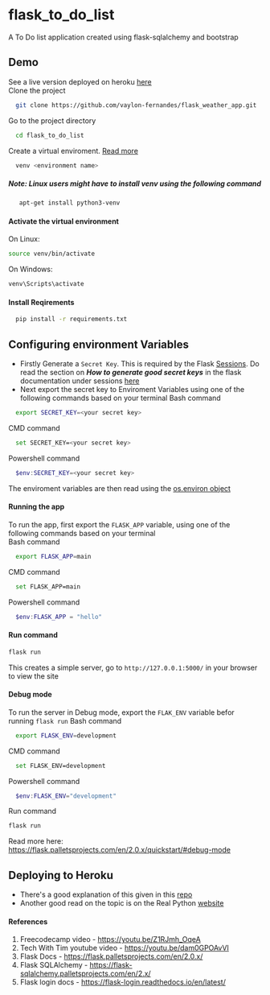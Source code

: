 # flask_to_do_list
A To Do list application created using flask-sqlalchemy and bootstrap<br>

## Demo
See a live version deployed on heroku [here](https://flask-web-todo.herokuapp.com/)
<br>
Clone the project

```bash
  git clone https://github.com/vaylon-fernandes/flask_weather_app.git
```

Go to the project directory

```bash
  cd flask_to_do_list
```
Create a virtual enviroment. [Read more](https://realpython.com/python-virtual-environments-a-primer/)
```bash 
  venv <environment name>
```
##### Note: Linux users might have to install venv using the following command

```bash
   apt-get install python3-venv
```

#### Activate the virtual environment 
On Linux:
```bash 
source venv/bin/activate
```
On Windows:
```bash
venv\Scripts\activate
```
#### Install Reqirements
```bash 
  pip install -r requirements.txt
```
## Configuring environment Variables
- Firstly Generate a `Secret Key`. This is required by the Flask [Sessions](https://flask.palletsprojects.com/en/2.0.x/quickstart/#sessions). 
Do read the section on  ***How to generate good secret keys***  in the flask documentation under 
sessions [here](https://flask.palletsprojects.com/en/2.0.x/quickstart/#sessions)
- Next export the secret key  to Enviroment Variables using one of the following commands based on your terminal
Bash command 
```bash
  export SECRET_KEY=<your secret key>
```
CMD command
```bash
  set SECRET_KEY=<your secret key>
```
Powershell command
```powershell
  $env:SECRET_KEY=<your secret key>
```
The enviroment variables are then read using the [os.environ object](https://www.geeksforgeeks.org/python-os-environ-object/)
#### Running the app 
To run the app, first export the `FLASK_APP` variable, using one of the following commands based on your terminal<br>
Bash command 
```bash
  export FLASK_APP=main
```
CMD command
```bash
  set FLASK_APP=main
```
Powershell command
```powershell
  $env:FLASK_APP = "hello"
```
#### Run command
```bash
flask run
```
This creates a simple server, go to `http://127.0.0.1:5000/` in your browser to view the site <br>
#### Debug mode 
To run the server in Debug mode, export the `FLAK_ENV` variable befor running `flask run`
Bash command 
```bash
  export FLASK_ENV=development
```
CMD command
```bash
  set FLASK_ENV=development
```
Powershell command
```powershell
  $env:FLASK_ENV="development"
```
Run command
```bash
flask run
```
Read more here: https://flask.palletsprojects.com/en/2.0.x/quickstart/#debug-mode
## Deploying to Heroku
- There's a good explanation of this given in this [repo](https://github.com/MirelaI/flask_heroku_example)
- Another good read on the topic is on the Real Python [website](https://realpython.com/flask-by-example-part-1-project-setup/)
#### References
1. Freecodecamp video - https://youtu.be/Z1RJmh_OqeA
2. Tech With Tim youtube video - https://youtu.be/dam0GPOAvVI
3. Flask Docs - https://flask.palletsprojects.com/en/2.0.x/
4. Flask SQLAlchemy - https://flask-sqlalchemy.palletsprojects.com/en/2.x/
5. Flask login docs - https://flask-login.readthedocs.io/en/latest/
